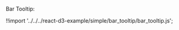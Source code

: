 Bar Tooltip:

<div id="data_bar" class="demo"></div>
<script src="/react-d3-example/dist/simple/min/bar_tooltip.min.js"></script>

!!import '../../../react-d3-example/simple/bar_tooltip/bar_tooltip.js';
